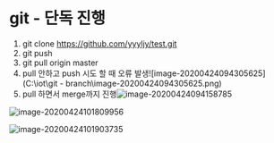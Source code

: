 # git - 단독 진행

1. git clone https://github.com/yyyljy/test.git
2. git push
3. git pull origin master
4. pull 안하고 push 시도 할 때 오류 발생![image-20200424094305625](C:\iot\git - branch\image-20200424094305625.png)
5. pull 하면서 merge까지 진행![image-20200424094158785](C:\iot\img\image-20200424094158785.png)

![image-20200424101809956](C:\iot\img\image-20200424101809956.png)

![image-20200424101903735](C:\iot\img\image-20200424101903735.png)